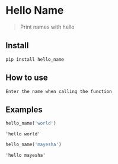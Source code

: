# Hello Name
> Print names with hello


## Install

`pip install hello_name`

## How to use

`Enter the name when calling the function`


## Examples

```python
hello_name('world')
```




    'hello world'



```python
hello_name('mayesha')
```




    'hello mayesha'


